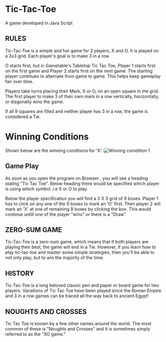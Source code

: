 # Tic-Tac-Toe
A game developed in Java Script

## RULES
Tic-Tac-Toe is a simple and fun game for 2 players, X and O. It is played on a 3x3 grid. Each player's goal is to make 3 in a row.

O starts first, but in Gametable's Tabletop Tic Tac Toe, Player 1 starts first on the first game and Player 2 starts first on the next game. The starting player continues to alternate from game to game. This helps keep gameplay fair over time.

Players take turns placing their Mark, X or O, on an open square in the grid. The first player to make 3 of their own mark in a row vertically, horizontally, or diagonally wins the game.

If all 9 squares are filled and neither player has 3 in a row, the game is considered a Tie.

# Winning Conditions

Shown below are the winning conditions for 'X'.
![Winning comdition 1](https://github.com/[harshil1277]/[Tic-Tac-Toe]/blob/[main]/image.jpg?raw=true)

## Game Play 
As soon as you open the program on Browser , you will see a heading stating "Tic Tac Toe". Below heading there would be specified which player is using which symbol .i.e X or O to play. 

Below the player specification you will find a 3 X 3 grid of 9 boxes. Player 1 has to click on any one of the 9 boxes to mark an 'O' first. Then player 2 will mark an 'X' at one of remaining 8 boxes by clicking the box. This would continue untill one of the player "wins" or there is a "Draw". 


## ZERO-SUM GAME
Tic-Tac-Toe is a zero-sum game, which means that if both players are playing their best, the game will end in a Tie. However, if you learn how to play tic-tac-toe and master some simple strategies, then you'll be able to not only play, but to win the majority of the time.

## HISTORY
Tic-Tac-Toe is a long beloved classic pen and paper or board game for two players. Variations of Tic Tac Toe have been played since the Roman Empire and 3 in a row games can be traced all the way back to ancient Egypt!

## NOUGHTS AND CROSSES
Tic Tac Toe is known by a few other names around the world. The most common of these is "Noughts and Crosses" and it is sometimes simply referred to as the "XO game."
